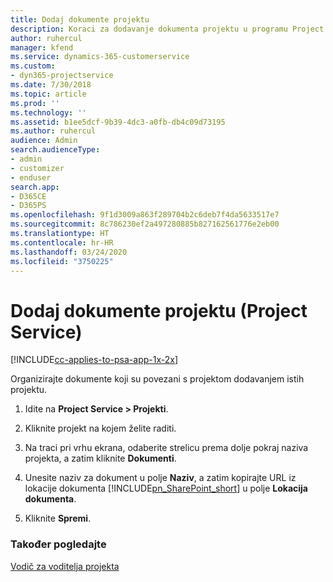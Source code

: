```yaml
---
title: Dodaj dokumente projektu
description: Koraci za dodavanje dokumenta projektu u programu Project Service
author: ruhercul
manager: kfend
ms.service: dynamics-365-customerservice
ms.custom:
- dyn365-projectservice
ms.date: 7/30/2018
ms.topic: article
ms.prod: ''
ms.technology: ''
ms.assetid: b1ee5dcf-9b39-4dc3-a0fb-db4c09d73195
ms.author: ruhercul
audience: Admin
search.audienceType:
- admin
- customizer
- enduser
search.app:
- D365CE
- D365PS
ms.openlocfilehash: 9f1d3009a863f289704b2c6deb7f4da5633517e7
ms.sourcegitcommit: 8c786230ef2a497280885b827162561776e2eb00
ms.translationtype: HT
ms.contentlocale: hr-HR
ms.lasthandoff: 03/24/2020
ms.locfileid: "3750225"
---
```

# <a name="add-documents-to-a-project-project-service"></a>Dodaj dokumente projektu (Project Service)

[!INCLUDE[cc-applies-to-psa-app-1x-2x](../includes/cc-applies-to-psa-app-1x-2x.md)]

Organizirajte dokumente koji su povezani s projektom dodavanjem istih projektu.  
  
1. Idite na **Project Service > Projekti**.  
  
2. Kliknite projekt na kojem želite raditi.  
  
3. Na traci pri vrhu ekrana, odaberite strelicu prema dolje pokraj naziva projekta, a zatim kliknite **Dokumenti**.  
  
4. Unesite naziv za dokument u polje **Naziv**, a zatim kopirajte URL iz lokacije dokumenta [!INCLUDE[pn_SharePoint_short](../includes/pn-sharepoint-short.md)] u polje **Lokacija dokumenta**.  
  
5. Kliknite **Spremi**.  
  
### <a name="see-also"></a>Također pogledajte  
 [Vodič za voditelja projekta](../project-service/project-manager-guide.md)
